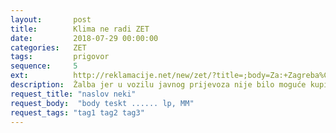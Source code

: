 ```yaml
---
layout:       post
title:        Klima ne radi ZET
date:         2018-07-29 00:00:00
categories:   ZET
tags:         prigovor
sequence:	  5
ext:          http://reklamacije.net/new/zet/?title=;body=Za:+Zagreba%C4%8Dki+elektri%C4%8Dni+tramvaj,%20Zagreb%0A%0APozivaju%C4%87i+se+na+%C4%8Dlanak+10.+Zakona+o+za%C5%A1titi+potro%C5%A1a%C4%8Da+%28NN+41%2F14%29+upu%C4%87ujem+Vam+pisani+prigovor,+koji+se+odnosi+na%3A%0A%0APredmet%3A+Nemogu%C4%87nost+ovjere+karte+u+javnom+vozilu+ZET-a%0ADatum+vo%C5%BEnje%3A+DATUM+VO%C5%BDNJE%0ALinija%3A+BROJ+LINIJE%0ABroj+vozila%3A+SERIJSKI+BROJ+VOZILA+%28AKO+JE+POZNATO%29%0A%0A%0AOpis+reklamacije%3A%0A%0AU+navedenom+vozilu+javnog+prijevoza+nije+bilo+mogu%C4%87e+ovjeriti+kartu+zato+jer+OBRAZLO%C5%BDITE+ZA%C5%A0TO+SE+%C5%BDALITE.%0ANapominjem+da+u+slu%C4%8Daju+kontrole+-+ne+%C5%BEelim+snositi+tro%C5%A1ak+vo%C5%BEnje+bez+karte+jer+je+javni+prijevoznik+du%C5%BEan+redovno+odr%C5%BEavati+ure%C4%91aje+za+ovjeru+karata.%0A%0ADODATNO+OBRAZLO%C5%BDITE+%28PAZITE+DA+NE+OTKRIJETE+OSOBNE+PODATKE+JER+SE+%C5%A0ALJE+JAVNO%29%0A%0AMolim+vas+o%C4%8Ditovanje+po+ovom+prigovoru+te+se+nadam+rje%C5%A1enju+za+obostrano+zadovoljstvo.%0A%0A%0APravna+napomena%3A%0A%0ASlijedom+navedenog,+ljubazno+Vas+molim+da+izvr%C5%A1ite+popravak+proizvoda%2Fusluge.+Ukoliko+isto+niste+u+mogu%C4%87nosti,+molim+da+mi+predlo%C5%BEite+mogu%C4%87nosti+za+rje%C5%A1enje.%0A%0ASkre%C4%87em+pozornost+na+to+da+ste+na+ovaj+pisani+prigovor+du%C5%BEni+odgovoriti+u+roku+od+15+dana+od+dana+zaprimanja+prigovora.%0A%0A%0APrilozi%3A%0A%0ALINK+NA+DATOTEKU+AKO+IMATE+ZA+PRILO%C5%BDITI+%28NPR.+UPLODAJTE+NA+http%3A%2F%2Fdrive.google.com,+I+OVDJE+UMETNITE+LINK%0A%0APRIJE+SLANJA,+UKLONITE+SVE+UPUTE+PISANE+VELIKOM+SLOVIMA+KOJE+VI%C5%A0E+NE+TREBAJU%0A%0A%0A%0ALijep+pozdrav%0A&tags=zet-voznja-naplata-ovjera-karta+from-template:4+podnesi:pisani-prigovor
description:  Žalba jer u vozilu javnog prijevoza nije bilo moguće kupiti kartu
request_title: "naslov neki"
request_body:  "body teskt ...... lp, MM"
request_tags: "tag1 tag2 tag3"
---
```

